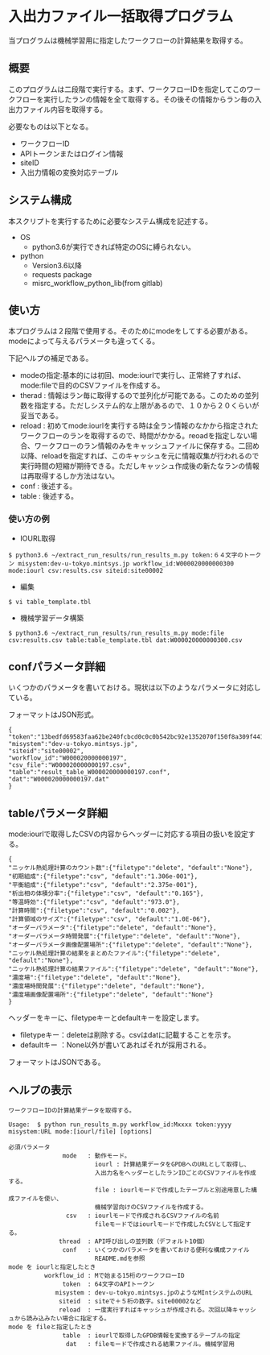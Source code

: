 # 入出力ファイル一括取得プログラム

当プログラムは機械学習用に指定したワークフローの計算結果を取得する。

## 概要　

このプログラムは二段階で実行する。まず、ワークフローIDを指定してこのワークフローを実行したランの情報を全て取得する。その後その情報からラン毎の入出力ファイル内容を取得する。

必要なものは以下となる。

* ワークフローID
* APIトークンまたはログイン情報
* siteID
* 入出力情報の変換対応テーブル

## システム構成

本スクリプトを実行するために必要なシステム構成を記述する。

* OS
  + python3.6が実行できれば特定のOSに縛られない。
* python
  + Version3.6以降
  + requests package
  + misrc_workflow_python_lib(from gitlab)


## 使い方

本プログラムは２段階で使用する。そのためにmodeをしてする必要がある。modeによって与えるパラメータも違ってくる。

下記ヘルプの補足である。

* modeの指定:基本的には初回、mode:iourlで実行し、正常終了すれば、mode:fileで目的のCSVファイルを作成する。
* therad : 情報はラン毎に取得するので並列化が可能である。このための並列数を指定する。ただしシステム的な上限があるので、１０から２０くらいが妥当である。
* reload : 初めてmode:iourlを実行する時は全ラン情報のなかから指定されたワークフローのランを取得するので、時間がかかる。reoadを指定しない場合、ワークフローのラン情報のみをキャッシュファイルに保存する。二回め以降、reloadを指定すれば、このキャッシュを元に情報収集が行われるので実行時間の短縮が期待できる。ただしキャッシュ作成後の新たなランの情報は再取得するしか方法はない。
* conf : 後述する。
* table : 後述する。

### 使い方の例
* IOURL取得
```
$ python3.6 ~/extract_run_results/run_results_m.py token:６４文字のトークン misystem:dev-u-tokyo.mintsys.jp workflow_id:W000020000000300 mode:iourl csv:results.csv siteid:site00002
```
* 編集
```
$ vi table_template.tbl
```
* 機械学習データ構築
```
$ python3.6 ~/extract_run_results/run_results_m.py mode:file csv:results.csv table:table_template.tbl dat:W000020000000300.csv
```
 
## confパラメータ詳細

いくつかのパラメータを書いておける。現状は以下のようなパラメータに対応している。

フォーマットはJSON形式。

```
{
"token":"13bedfd69583faa62be240fcbcd0c0c0b542bc92e1352070f150f8a309f441ed",
"misystem":"dev-u-tokyo.mintsys.jp",
"siteid":"site00002",
"workflow_id":"W000020000000197",
"csv_file":"W000020000000197.csv",
"table":"result_table_W000020000000197.conf",
"dat":"W000020000000197.dat"
}
```

## tableパラメータ詳細

mode:iourlで取得したCSVの内容からヘッダーに対応する項目の扱いを設定する。

```
{
"ニッケル熱処理計算のカウント数":{"filetype":"delete", "default":"None"},
"初期組成":{"filetype":"csv", "default":"1.306e-001"},
"平衡組成":{"filetype":"csv", "default":"2.375e-001"},
"析出相の体積分率":{"filetype":"csv", "default":"0.165"},
"等温時効":{"filetype":"csv", "default":"973.0"},
"計算時間":{"filetype":"csv", "default":"0.002"},
"計算領域のサイズ":{"filetype":"csv", "default":"1.0E-06"},
"オーダーパラメータ":{"filetype":"delete", "default":"None"},
"オーダーパラメータ時間発展":{"filetype":"delete", "default":"None"},
"オーダーパラメータ画像配置場所":{"filetype":"delete", "default":"None"},
"ニッケル熱処理計算の結果をまとめたファイル":{"filetype":"delete", "default":"None"},
"ニッケル熱処理計算の結果ファイル":{"filetype":"delete", "default":"None"},
"濃度場":{"filetype":"delete", "default":"None"},
"濃度場時間発展":{"filetype":"delete", "default":"None"},
"濃度場画像配置場所":{"filetype":"delete", "default":"None"}
}
```

ヘッダーをキーに、filetypeキーとdefaultキーを設定します。

* filetypeキー：deleteは削除する。csvはdatに記載することを示す。
* defaultキー ：None以外が書いてあればそれが採用される。

フォーマットはJSONである。

## ヘルプの表示

```
ワークフローIDの計算結果データを取得する。

Usage:  $ python run_results_m.py workflow_id:Mxxxx token:yyyy misystem:URL mode:[iourl/file] [options]

必須パラメータ
               mode   : 動作モード。
                        iourl : 計算結果データをGPDBへのURLとして取得し、
                        入出力名をヘッダーとしたランIDごとのCSVファイルを作成する。
                        file : iourlモードで作成したテーブルと別途用意した構成ファイルを使い、
                        機械学習向けのCSVファイルを作成する。 
                csv   : iourlモードで作成されるCSVファイルの名前
                        fileモードではiourlモードで作成したCSVとして指定する。
              thread  : API呼び出しの並列数（デフォルト10個）
               conf   : いくつかのパラメータを書いておける便利な構成ファイル
                        README.mdを参照
mode を iourlと指定したとき
          workflow_id : Mで始まる15桁のワークフローID
               token  : 64文字のAPIトークン
             misystem : dev-u-tokyo.mintsys.jpのようなMIntシステムのURL
              siteid  : siteで＋５桁の数字。site00002など
              reload  : 一度実行すればキャッシュが作成される。次回以降キャッシュから読み込みたい場合に指定する。
mode を fileと指定したとき
               table  : iourlで取得したGPDB情報を変換するテーブルの指定
                dat   : fileモードで作成される結果ファイル。機械学習用
```

